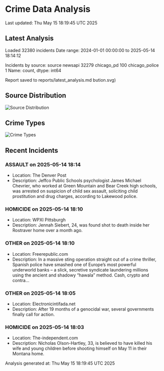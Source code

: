 # Crime Data Analysis
Last updated: Thu May 15 18:19:45 UTC 2025

## Latest Analysis

Loaded 32380 incidents
Date range: 2024-01-01 00:00:00 to 2025-05-14 18:14:12

Incidents by source:
source
newsapi           32279
chicago_pd          100
chicago_police        1
Name: count, dtype: int64

Report saved to reports/latest_analysis.md
bution.svg)

## Source Distribution
![Source Distribution](images/source_distribution.svg)

## Crime Types
![Crime Types](images/crime_types.svg)

## Recent Incidents

### ASSAULT on 2025-05-14 18:14
- Location: The Denver Post
- Description: Jeffco Public Schools psychologist James Michael Chevrier, who worked at Green Mountain and Bear Creek high schools, was arrested on suspicion of child sex assault, soliciting child prostitution and drug charges, according to Lakewood police.


### HOMICIDE on 2025-05-14 18:10
- Location: WPXI Pittsburgh
- Description: Jennah Siebert, 24, was found shot to death inside her Rostraver home over a month ago.


### OTHER on 2025-05-14 18:10
- Location: Freerepublic.com
- Description: In a massive sting operation straight out of a crime thriller, Spanish police have smashed one of Europe’s most powerful underworld banks – a slick, secretive syndicate laundering millions using the ancient and shadowy “hawala” method. Cash, crypto and contra…


### OTHER on 2025-05-14 18:05
- Location: Electronicintifada.net
- Description: After 19 months of a genocidal war, several governments finally call for action.


### HOMICIDE on 2025-05-14 18:03
- Location: The-independent.com
- Description: Nicholas Olson-Hartley, 33, is believed to have killed his wife and young children before shooting himself on May 11 in their Montana home.

Analysis generated at: Thu May 15 18:19:45 UTC 2025
